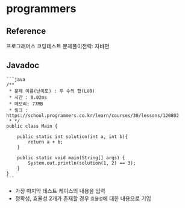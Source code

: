 # programmers

## Reference

프로그래머스 코딩테스트 문제풀이전략: 자바편

## Javadoc

    ```java
    /**
     * 문제 이름(난이도) : 두 수의 합(LV0)
     * 시간 : 0.02ms
     * 메모리: 77MB
     * 링크 : https://school.programmers.co.kr/learn/courses/30/lessons/120802
     * */
    public class Main {
        
        public static int solution(int a, int b){
            return a + b;
        }
        
        public static void main(String[] args) {
            System.out.println(solution(1, 2) == 3);
        }
    }
    ```

- 가장 마지막 테스트 케이스의 내용을 입력
- 정확성, 효율성 2개가 존재할 경우 `효율성`에 대한 내용으로 기입